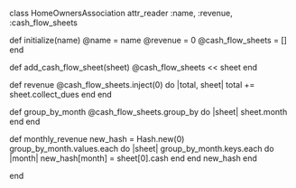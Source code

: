 class HomeOwnersAssociation
  attr_reader   :name,
                :revenue,
                :cash_flow_sheets

  def initialize(name)
    @name = name
    @revenue = 0
    @cash_flow_sheets = []
  end

  def add_cash_flow_sheet(sheet)
    @cash_flow_sheets << sheet
  end

  def revenue
    @cash_flow_sheets.inject(0) do |total, sheet|
      total += sheet.collect_dues
    end
  end

  def group_by_month
    @cash_flow_sheets.group_by do |sheet|
      sheet.month
    end
  end

  def monthly_revenue
    new_hash = Hash.new(0)
    group_by_month.values.each do |sheet|
      group_by_month.keys.each do |month|
        new_hash[month] = sheet[0].cash
      end
    end
    new_hash
  end

end
